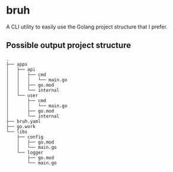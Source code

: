 # bruh
A CLI utility to easily use the Golang project structure that I prefer.

## Possible output project structure
```
.
├── apps
│   ├── api
│   │   ├── cmd
│   │   │   └── main.go
│   │   ├── go.mod
│   │   └── internal
│   └── user
│       ├── cmd
│       │   └── main.go
│       ├── go.mod
│       └── internal
├── bruh.yaml
├── go.work
└── libs
    ├── config
    │   ├── go.mod
    │   └── main.go
    └── logger
        ├── go.mod
        └── main.go
```